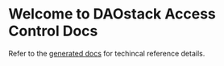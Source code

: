 # Welcome to DAOstack Access Control Docs

Refer to the [generated docs](./generated_docs/Protected.md) for techincal reference details.